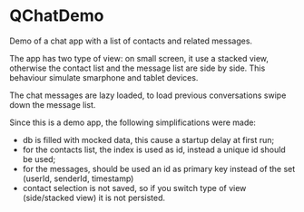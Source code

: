 # QChatDemo
Demo of a chat app with a list of contacts and related messages.

The app has two type of view: on small screen, it use a stacked view, otherwise the contact list and the message list are side by side. This behaviour simulate smarphone and tablet devices.

The chat messages are lazy loaded, to load previous conversations swipe down the message list.

Since this is a demo app, the following simplifications were made:
- db is filled with mocked data, this cause a startup delay at first run;
- for the contacts list, the index is used as id, instead a unique id should be used;
- for the messages, should be used an id as primary key instead of the set (userId, senderId, timestamp)
- contact selection is not saved, so if you switch type of view (side/stacked view) it is not persisted.

